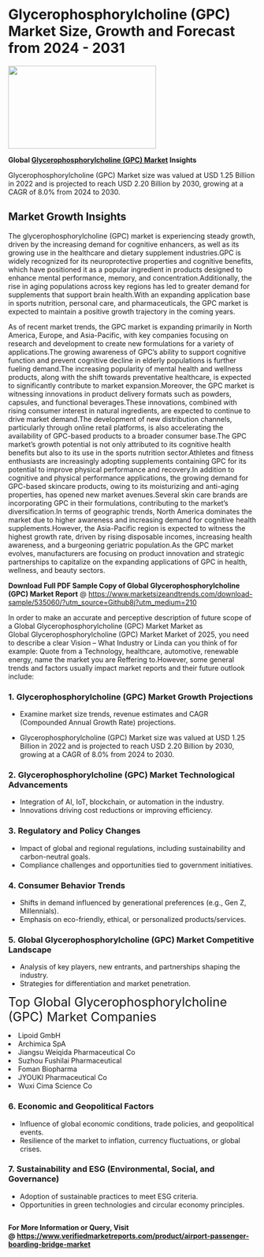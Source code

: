 <H1>Glycerophosphorylcholine (GPC) Market Size, Growth and Forecast from 2024 - 2031</H1><img class="aligncenter size-medium wp-image-584254" src="https://thirdeyenews.in/wp-content/uploads/2024/09/Global-Market-Research-300x168.jpeg" alt="" width="300" height="168" /><p><strong>Global&nbsp;<a href="https://www.marketsizeandtrends.com/download-sample/535060/?utm_source=Github8j?utm_medium=210">Glycerophosphorylcholine (GPC) Market</a> Insights</strong></p><p>Glycerophosphorylcholine (GPC) Market size was valued at USD 1.25 Billion in 2022 and is projected to reach USD 2.20 Billion by 2030, growing at a CAGR of 8.0% from 2024 to 2030.</p><p><h2>Market Growth Insights</h2> <p>The glycerophosphorylcholine (GPC) market is experiencing steady growth, driven by the increasing demand for cognitive enhancers, as well as its growing use in the healthcare and dietary supplement industries.GPC is widely recognized for its neuroprotective properties and cognitive benefits, which have positioned it as a popular ingredient in products designed to enhance mental performance, memory, and concentration.Additionally, the rise in aging populations across key regions has led to greater demand for supplements that support brain health.With an expanding application base in sports nutrition, personal care, and pharmaceuticals, the GPC market is expected to maintain a positive growth trajectory in the coming years.</p> <p>As of recent market trends, the GPC market is expanding primarily in North America, Europe, and Asia-Pacific, with key companies focusing on research and development to create new formulations for a variety of applications.The growing awareness of GPC’s ability to support cognitive function and prevent cognitive decline in elderly populations is further fueling demand.The increasing popularity of mental health and wellness products, along with the shift towards preventative healthcare, is expected to significantly contribute to market expansion.Moreover, the GPC market is witnessing innovations in product delivery formats such as powders, capsules, and functional beverages.These innovations, combined with rising consumer interest in natural ingredients, are expected to continue to drive market demand.The development of new distribution channels, particularly through online retail platforms, is also accelerating the availability of GPC-based products to a broader consumer base.The GPC market’s growth potential is not only attributed to its cognitive health benefits but also to its use in the sports nutrition sector.Athletes and fitness enthusiasts are increasingly adopting supplements containing GPC for its potential to improve physical performance and recovery.In addition to cognitive and physical performance applications, the growing demand for GPC-based skincare products, owing to its moisturizing and anti-aging properties, has opened new market avenues.Several skin care brands are incorporating GPC in their formulations, contributing to the market’s diversification.In terms of geographic trends, North America dominates the market due to higher awareness and increasing demand for cognitive health supplements.However, the Asia-Pacific region is expected to witness the highest growth rate, driven by rising disposable incomes, increasing health awareness, and a burgeoning geriatric population.As the GPC market evolves, manufacturers are focusing on product innovation and strategic partnerships to capitalize on the expanding applications of GPC in health, wellness, and beauty sectors.</p> <p><span class=""><strong>Download Full PDF Sample Copy of Global Glycerophosphorylcholine (GPC) Market Report</strong> @ <a href="https://www.marketsizeandtrends.com/download-sample/535060/?utm_source=Github8j?utm_medium=210" target="_blank">https://www.marketsizeandtrends.com/download-sample/535060/?utm_source=Github8j?utm_medium=210</a></span></p><p>In order to make an accurate and perceptive description of future scope of a Global&nbsp;Glycerophosphorylcholine (GPC) Market Market as Global&nbsp;Glycerophosphorylcholine (GPC) Market Market of 2025, you need to describe a clear Vision &ndash; What Industry or Linda can you think of for example: Quote from a Technology, healthcare, automotive, renewable energy, name the market you are Reffering to.However, some general trends and factors usually impact market reports and their future outlook include:</p><h3>1.&nbsp;<strong>Glycerophosphorylcholine (GPC) Market Growth Projections</strong></h3><ul><li>Examine market size trends, revenue estimates and CAGR (Compounded Annual Growth Rate) projections.</li><li><p>Glycerophosphorylcholine (GPC) Market size was valued at USD 1.25 Billion in 2022 and is projected to reach USD 2.20 Billion by 2030, growing at a CAGR of 8.0% from 2024 to 2030.</p></li></ul><h3>2.&nbsp;<strong>Glycerophosphorylcholine (GPC) Market Technological Advancements</strong></h3><ul><li>Integration of AI, IoT, blockchain, or automation in the industry.</li><li>Innovations driving cost reductions or improving efficiency.</li></ul><h3>3.&nbsp;<strong>Regulatory and Policy Changes</strong></h3><ul><li>Impact of global and regional regulations, including sustainability and carbon-neutral goals.</li><li>Compliance challenges and opportunities tied to government initiatives.</li></ul><h3>4.&nbsp;<strong>Consumer Behavior Trends</strong></h3><ul><li>Shifts in demand influenced by generational preferences (e.g., Gen Z, Millennials).</li><li>Emphasis on eco-friendly, ethical, or personalized products/services.</li></ul><h3>5.&nbsp;<strong>Global Glycerophosphorylcholine (GPC) Market Competitive Landscape</strong></h3><ul><li>Analysis of key players, new entrants, and partnerships shaping the industry.</li><li>Strategies for differentiation and market penetration.</li></ul><p data-pm-slice="1 1 []"><span style="color: inherit; font-family: inherit; font-size: 25px;">Top Global Glycerophosphorylcholine (GPC) Market Companies</span></p><div class="" data-test-id=""><p><li>Lipoid GmbH</li><li> Archimica SpA</li><li> Jiangsu Weiqida Pharmaceutical Co</li><li> Suzhou Fushilai Pharmaceutical</li><li> Foman Biopharma</li><li> JYOUKI Pharmaceutical Co</li><li> Wuxi Cima Science Co</li></p></div><h3>6.&nbsp;<strong>Economic and Geopolitical Factors</strong></h3><ul><li>Influence of global economic conditions, trade policies, and geopolitical events.</li><li>Resilience of the market to inflation, currency fluctuations, or global crises.</li></ul><h3>7.&nbsp;<strong>Sustainability and ESG (Environmental, Social, and Governance)</strong></h3><ul><li>Adoption of sustainable practices to meet ESG criteria.</li><li>Opportunities in green technologies and circular economy principles.</li></ul><h2><strong style="font-size: 14px;">For More Information or Query, Visit @&nbsp;</strong><a style="background-color: #ffffff; font-size: 14px;" href="https://www.marketsizeandtrends.com/report/glycerophosphorylcholine-gpc-market/" target="_blank">https://www.verifiedmarketreports.com/product/airport-passenger-boarding-bridge-market</a></h2>